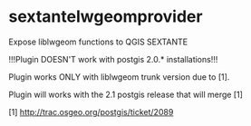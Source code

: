 sextantelwgeomprovider
======================

Expose liblwgeom functions to QGIS SEXTANTE

!!!Plugin DOESN'T work with postgis 2.0.* installations!!!

Plugin works ONLY with liblwgeom trunk version due to [1].

Plugin will works with the 2.1 postgis release that will merge [1]  

[1] http://trac.osgeo.org/postgis/ticket/2089
